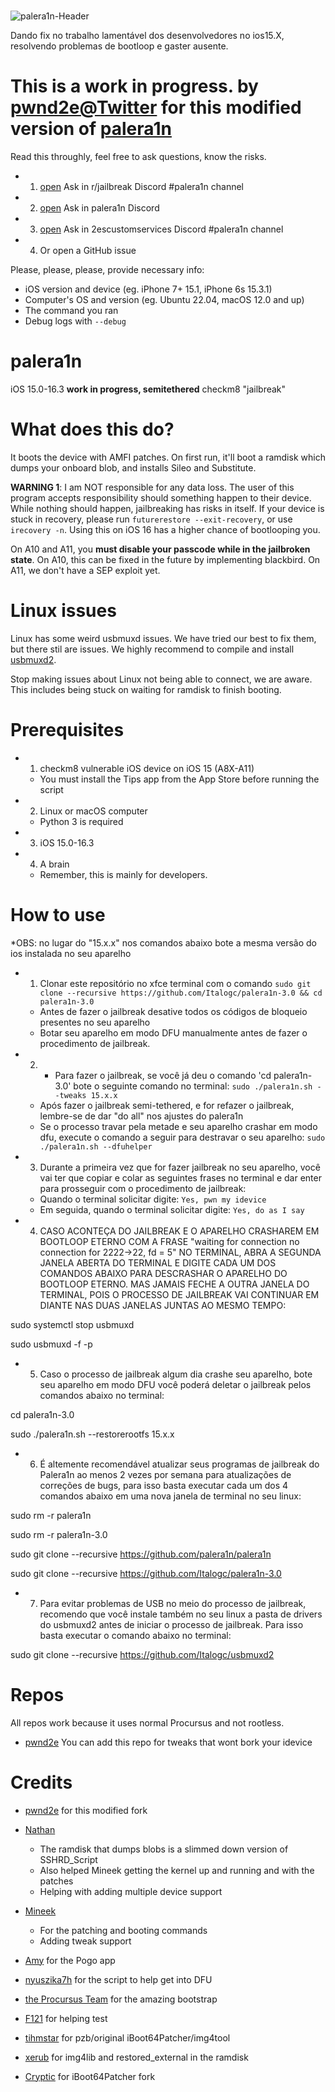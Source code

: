 # 
![palera1n-Header](https://user-images.githubusercontent.com/104146035/204871654-854b47a5-866b-41e1-aaab-8059cbfc4b9a.jpg)







Dando fix no trabalho lamentável dos desenvolvedores no ios15.X, resolvendo problemas de bootloop e gaster ausente.
# This is a work in progress. by [pwnd2e@Twitter](https://twitter.com/pwnd2e) for this modified version of [palera1n](https://github.com/palera1n/palera1n)
Read this throughly, feel free to ask questions, know the risks. 

- 1. [open](https://discord.gg/5pWry9wn6p) Ask in r/jailbreak Discord #palera1n channel
- 2. [open](https://discord.gg/4S3yUMxuQH) Ask in palera1n Discord
- 3. [open](https://discord.gg/kKJmDDaZrB) Ask in 2escustomservices Discord #palera1n channel
- 4. Or open a GitHub issue

Please, please, please, provide necessary info:

- iOS version and device (eg. iPhone 7+ 15.1, iPhone 6s 15.3.1)
- Computer's OS and version (eg. Ubuntu 22.04, macOS 12.0 and up)
- The command you ran
- Debug logs with `--debug`



# palera1n

iOS 15.0-16.3 **work in progress, semitethered** checkm8 "jailbreak" 

# What does this do?

It boots the device with AMFI patches. On first run, it'll boot a ramdisk which dumps your onboard blob, and installs Sileo and Substitute.

**WARNING 1**: I am NOT responsible for any data loss. The user of this program accepts responsibility should something happen to their device. While nothing should happen, jailbreaking has risks in itself. If your device is stuck in recovery, please run `futurerestore --exit-recovery`, or use `irecovery -n`. Using this on iOS 16 has a higher chance of bootlooping you.

On A10 and A11, you **must disable your passcode while in the jailbroken state**. On A10, this can be fixed in the future by implementing blackbird. On A11, we don't have a SEP exploit yet.

# Linux issues
Linux has some weird usbmuxd issues. We have tried our best to fix them, but there stil are issues. We highly recommend to compile and install [usbmuxd2](https://github.com/tihmstar/usbmuxd2).

Stop making issues about Linux not being able to connect, we are aware. This includes being stuck on waiting for ramdisk to finish booting.

# Prerequisites
- 1. checkm8 vulnerable iOS device on iOS 15 (A8X-A11)
    - You must install the Tips app from the App Store before running the script
- 2. Linux or macOS computer
    - Python 3 is required
- 3. iOS 15.0-16.3
- 4. A brain
    - Remember, this is mainly for developers.

# How to use
*OBS: no lugar do "15.x.x" nos comandos abaixo bote a mesma versão do ios instalada no seu aparelho

- 1. Clonar este repositório no xfce terminal com o comando `sudo git clone --recursive https://github.com/Italogc/palera1n-3.0 && cd palera1n-3.0`
    - Antes de fazer o jailbreak desative todos os códigos de bloqueio presentes no seu aparelho
    - Botar seu aparelho em modo DFU manualmente antes de fazer o procedimento de jailbreak.
    
- 2. - Para fazer o jailbreak, se você já deu o comando 'cd palera1n-3.0' bote o seguinte comando no terminal:
      `sudo ./palera1n.sh --tweaks 15.x.x` 
   - Após fazer o jailbreak semi-tethered, e for refazer o jailbreak, lembre-se de dar "do all" nos ajustes do palera1n
   - Se o processo travar pela metade e seu aparelho crashar em modo dfu, execute o comando a seguir para destravar o seu aparelho: 
   `sudo ./palera1n.sh --dfuhelper` 
   
- 3. Durante a primeira vez que for fazer jailbreak no seu aparelho, você vai ter que copiar e colar as seguintes frases no terminal e dar enter para prosseguir com o procedimento de jailbreak:
    - Quando o terminal solicitar digite:  `Yes, pwn my idevice`  
    - Em seguida, quando o terminal solicitar digite: `Yes, do as I say`

- 4. CASO ACONTEÇA DO JAILBREAK E O APARELHO CRASHAREM EM BOOTLOOP ETERNO COM A FRASE "waiting for connection no connection for 2222->22, fd = 5" NO TERMINAL, ABRA A SEGUNDA JANELA ABERTA DO TERMINAL E DIGITE CADA UM DOS COMANDOS ABAIXO PARA DESCRASHAR O APARELHO DO BOOTLOOP ETERNO. MAS JAMAIS FECHE A OUTRA JANELA DO TERMINAL, POIS O PROCESSO DE JAILBREAK VAI CONTINUAR EM DIANTE NAS DUAS JANELAS JUNTAS AO MESMO TEMPO:

sudo systemctl stop usbmuxd

sudo usbmuxd -f -p

- 5. Caso o processo de jailbreak algum dia crashe seu aparelho, bote seu aparelho em modo DFU você poderá deletar o jailbreak pelos comandos abaixo no terminal:

cd palera1n-3.0

sudo ./palera1n.sh --restorerootfs 15.x.x

- 6. É altemente recomendável atualizar seus programas de jailbreak do Palera1n ao menos 2 vezes por semana para atualizações de correções de bugs, para isso basta executar cada um dos 4 comandos abaixo em uma nova janela de terminal no seu linux:

sudo rm -r palera1n

sudo rm -r palera1n-3.0

sudo git clone --recursive https://github.com/palera1n/palera1n

sudo git clone --recursive https://github.com/Italogc/palera1n-3.0

- 7. Para evitar problemas de USB no meio do processo de jailbreak, recomendo que você instale também no seu linux a pasta de drivers do usbmuxd2 antes de iniciar o processo de jailbreak. Para isso basta executar o comando abaixo no terminal:

sudo git clone --recursive https://github.com/Italogc/usbmuxd2


# Repos
All repos work because it uses normal Procursus and not rootless.
- [pwnd2e](https://www.2escustomservices.com/iOS15) You can add this repo for tweaks that wont bork your idevice

# Credits


- [pwnd2e](https://github.com/pwnd2e) for this modified fork

- [Nathan](https://github.com/verygenericname)
    - The ramdisk that dumps blobs is a slimmed down version of SSHRD_Script
    - Also helped Mineek getting the kernel up and running and with the patches
    - Helping with adding multiple device support
- [Mineek](https://github.com/mineek)
    - For the patching and booting commands
    - Adding tweak support
- [Amy](https://github.com/elihwyma) for the Pogo app
- [nyuszika7h](https://github.com/nyuszika7h) for the script to help get into DFU
- [the Procursus Team](https://github.com/ProcursusTeam) for the amazing bootstrap
- [F121](https://github.com/F121Live) for helping test
- [tihmstar](https://github.com/tihmstar) for pzb/original iBoot64Patcher/img4tool
- [xerub](https://github.com/xerub) for img4lib and restored_external in the ramdisk
- [Cryptic](https://github.com/Cryptiiiic) for iBoot64Patcher fork
